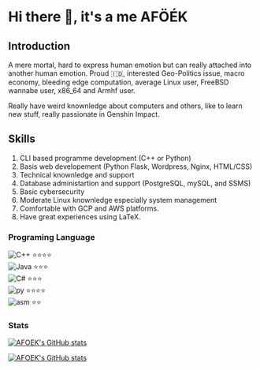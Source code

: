 # Hi there 👋, it's a me AFÖÉK

## Introduction

A mere mortal, hard to express human emotion but can really attached into another human emotion. Proud :indonesia:, interested Geo-Politics issue, macro economy, bleeding edge computation, average Linux user, FreeBSD wannabe user, x86_64 and Armhf user.

Really have weird knownledge about computers and others, like to learn new stuff, really passionate in Genshin Impact.

## Skills

1. CLI based programme development (C++ or Python)
2. Basis web developement (Python Flask, Wordpress, Nginx, HTML/CSS)
3. Technical knownledge and support
4. Database administartion and support (PostgreSQL, mySQL, and SSMS)
5. Basic cybersecurity
6. Moderate Linux knownledge especially system management
7. Comfortable with GCP and AWS platforms.
8. Have great experiences using LaTeX.

### Programing Language

![C++](https://cdn-icons-png.flaticon.com/24/6132/6132222.png) ⭐⭐⭐⭐  
![Java](https://cdn-icons-png.flaticon.com/24/226/226777.png) ⭐⭐⭐  
![C#](https://cdn-icons-png.flaticon.com/24/6132/6132221.png) ⭐⭐⭐  
![py](https://cdn-icons-png.flaticon.com/24/5968/5968350.png) ⭐⭐⭐⭐  
![asm](https://cdn-icons-png.flaticon.com/24/1088/1088504.png) ⭐⭐

### Stats

[![AFOEK's GitHub stats](https://github-readme-stats.vercel.app/api?username=AFOEK&show_icons=true&show=reviews,discussions_started,discussions_answered)](https://github.com/AFOEK/github-readme-stats)   

[![AFOEK's GitHub stats](https://github-readme-stats.vercel.app/api/top-langs/?username=AFOEK&langs_count=10&layout=donut-vertical)](https://github.com/AFOEK/github-readme-stats)